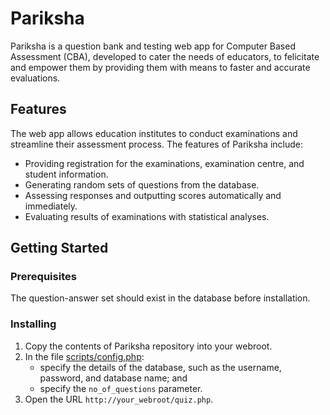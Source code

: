 # Pariksha
Pariksha is a question bank and testing web app for Computer Based Assessment (CBA), developed to cater the needs of educators, to felicitate and empower them by providing them with means to faster and accurate evaluations.

## Features
The web app allows education institutes to conduct examinations and streamline their assessment process. The features of Pariksha include:
* Providing registration for the examinations, examination centre, and student information.
* Generating random sets of questions from the database.
* Assessing responses and outputting scores automatically and immediately.
* Evaluating results of examinations with statistical analyses.

## Getting Started
### Prerequisites
The question-answer set should exist in the database before installation.

### Installing
1. Copy the contents of Pariksha repository into your webroot.
2. In the file [scripts/config.php](https://github.com/klbm9999/Pariksha/blob/master/scripts/config.php):
   * specify the details of the database, such as the username, password, and database name; and
   * specify the `no_of_questions` parameter.
3. Open the URL `http://your_webroot/quiz.php`.
